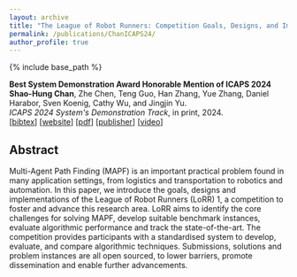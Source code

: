 ```yaml
---
layout: archive
title: "The League of Robot Runners: Competition Goals, Designs, and Implementation"
permalink: /publications/ChanICAPS24/
author_profile: true
---
```


{% include base_path %}

**Best System Demonstration Award Honorable Mention of ICAPS 2024**  
**Shao-Hung Chan**, Zhe Chen, Teng Guo, Han Zhang, Yue Zhang, Daniel Harabor, Sven Koenig, Cathy Wu, and Jingjin Yu.  
<i>ICAPS 2024 System's Demonstration Track</i>, in print, 2024.  
[<a href="javascript:void(0)" onclick="(function(target, id) { if ($('#' + id).css('display') == 'block') { $('#' + id).hide('fast'); $(target).text('bibtex') } else { $('#' + id).show('fast'); $(target).text('bibtex▲') } })(this, 'bibtex-ChanICAPS24');">bibtex</a>]
[[website](https://www.leagueofrobotrunners.org/)]
[[pdf](https://shchan13.github.io/files/ChanICAPS24.pdf)]
[[publisher](https://openreview.net/forum?id=mPmCnEHTvJ)]
[[video](https://drive.google.com/file/d/1513znU2bdkOEKddaOiiZfn3n5_cGufal/view)]
<div id="bibtex-ChanICAPS24" style="display:none">
<pre>@inproceedings{ChanICAPS24,
  author    = {Shao-Hung Chan and Zhe Chen and Teng Guo and Han Zhang and Yue Zhang and Daniel Harabor and Sven Koenig and Cathy Wu and Jingjin Yu},
  title     = {The League of Robot Runners: Competition Goals, Designs, and Implementation},
  booktitle = {ICAPS 2024 System's Demonstration track},
  year      = {2024}
}
</pre></div>

## Abstract

Multi-Agent Path Finding (MAPF) is an important practical problem found in many application settings, from logistics and transportation to robotics and automation. In this paper, we introduce the goals, designs and implementations of the League of Robot Runners (LoRR) 1, a competition to foster and advance this research area. LoRR aims to identify the core challenges for solving MAPF, develop suitable benchmark instances, evaluate algorithmic performance and track the state-of-the-art. The competition provides participants with a standardised system to develop, evaluate, and compare algorithmic techniques. Submissions, solutions and problem instances are all open sourced, to lower barriers, promote dissemination and enable further advancements.
